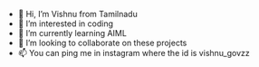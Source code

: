 - 👋 Hi, I’m Vishnu from Tamilnadu
- 👀 I’m interested in coding 
- 🌱 I’m currently learning AIML
- 💞️ I’m looking to collaborate on these projects
- 📫 You can ping me in instagram where the id is vishnu_govzz

<!---
Vishnu-GovindarajPG/Vishnu-GovindarajPG is a ✨ special ✨ repository because its `README.md` (this file) appears on your GitHub profile.
You can click the Preview link to take a look at your changes.
--->
